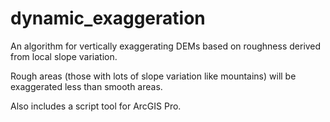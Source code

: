 # dynamic_exaggeration
An algorithm for vertically exaggerating DEMs based on roughness derived from local slope variation.

Rough areas (those with lots of slope variation like mountains) will be exaggerated less than smooth areas.

Also includes a script tool for ArcGIS Pro.
